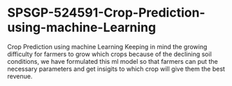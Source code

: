 # SPSGP-524591-Crop-Prediction-using-machine-Learning
Crop Prediction using machine Learning
Keeping in mind the growing difficulty for farmers to grow which crops because of the declining soil conditions, we have formulated this ml model so that farmers can put the necessary parameters and get insigits to which crop will give them the best revenue.
